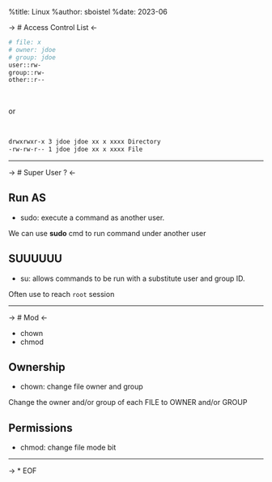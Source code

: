 %title: Linux
%author: sboistel
%date: 2023-06

-> # Access Control List <-

```bash
# file: x
# owner: jdoe
# group: jdoe
user::rw-
group::rw-
other::r--
```

<br>

or

<br>

```bash
drwxrwxr-x 3 jdoe jdoe xx x xxxx Directory
-rw-rw-r-- 1 jdoe jdoe xx x xxxx File
```

---

-> # Super User ? <-

## Run AS

* sudo: execute a command as another user.

We can use **sudo** cmd to run command under another user

## SUUUUUU

* su: allows commands to be run with a substitute user and group ID.

Often use to reach `root` session

---

-> # Mod <-

* chown
* chmod

## Ownership

* chown: change file owner and group

Change the owner and/or group of each FILE
to OWNER and/or GROUP

## Permissions

* chmod: change file mode bit

---

-> * EOF
